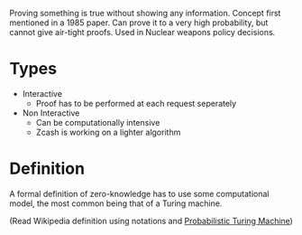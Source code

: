 Proving something is true without showing any information.
Concept first mentioned in a 1985 paper.
Can prove it to a very high probability, but cannot give air-tight proofs.
Used in Nuclear weapons policy decisions.
# Types
- Interactive
	- Proof has to be performed at each request seperately
- Non Interactive
	- Can be computationally intensive
	- Zcash is working on a lighter algorithm
# Definition
A formal definition of zero-knowledge has to use some computational model, the most common being that of a Turing machine.

(Read Wikipedia definition using notations and [Probabilistic Turing Machine](Probabilistic%20Turing%20Machine.md))